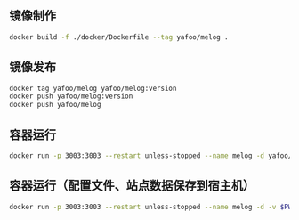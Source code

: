 ## 镜像制作
```bash
docker build -f ./docker/Dockerfile --tag yafoo/melog .
```

## 镜像发布
```bash
docker tag yafoo/melog yafoo/melog:version
docker push yafoo/melog:version
docker push yafoo/melog
```

## 容器运行
```bash
docker run -p 3003:3003 --restart unless-stopped --name melog -d yafoo/melog
```

## 容器运行（配置文件、站点数据保存到宿主机）
```bash
docker run -p 3003:3003 --restart unless-stopped --name melog -d -v $PWD/melog/config:/melog/config -v $PWD/melog/upload:/melog/public/upload yafoo/melog
```